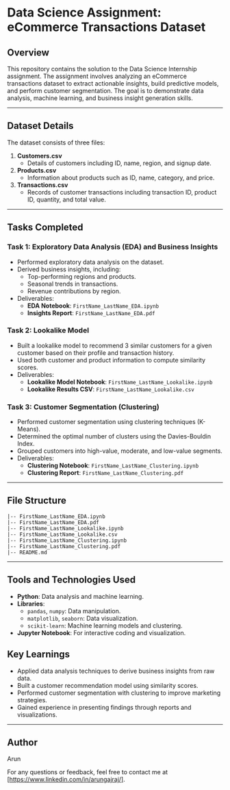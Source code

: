 # Data Science Assignment: eCommerce Transactions Dataset

## Overview
This repository contains the solution to the Data Science Internship assignment. The assignment involves analyzing an eCommerce transactions dataset to extract actionable insights, build predictive models, and perform customer segmentation. The goal is to demonstrate data analysis, machine learning, and business insight generation skills.

---

## Dataset Details
The dataset consists of three files:

1. **Customers.csv**
   - Details of customers including ID, name, region, and signup date.
2. **Products.csv**
   - Information about products such as ID, name, category, and price.
3. **Transactions.csv**
   - Records of customer transactions including transaction ID, product ID, quantity, and total value.

---

## Tasks Completed

### Task 1: Exploratory Data Analysis (EDA) and Business Insights
- Performed exploratory data analysis on the dataset.
- Derived business insights, including:
  - Top-performing regions and products.
  - Seasonal trends in transactions.
  - Revenue contributions by region.
- Deliverables:
  - **EDA Notebook**: `FirstName_LastName_EDA.ipynb`
  - **Insights Report**: `FirstName_LastName_EDA.pdf`

### Task 2: Lookalike Model
- Built a lookalike model to recommend 3 similar customers for a given customer based on their profile and transaction history.
- Used both customer and product information to compute similarity scores.
- Deliverables:
  - **Lookalike Model Notebook**: `FirstName_LastName_Lookalike.ipynb`
  - **Lookalike Results CSV**: `FirstName_LastName_Lookalike.csv`

### Task 3: Customer Segmentation (Clustering)
- Performed customer segmentation using clustering techniques (K-Means).
- Determined the optimal number of clusters using the Davies-Bouldin Index.
- Grouped customers into high-value, moderate, and low-value segments.
- Deliverables:
  - **Clustering Notebook**: `FirstName_LastName_Clustering.ipynb`
  - **Clustering Report**: `FirstName_LastName_Clustering.pdf`

---

## File Structure
```
|-- FirstName_LastName_EDA.ipynb
|-- FirstName_LastName_EDA.pdf
|-- FirstName_LastName_Lookalike.ipynb
|-- FirstName_LastName_Lookalike.csv
|-- FirstName_LastName_Clustering.ipynb
|-- FirstName_LastName_Clustering.pdf
|-- README.md
```

---

## Tools and Technologies Used
- **Python**: Data analysis and machine learning.
- **Libraries**:
  - `pandas`, `numpy`: Data manipulation.
  - `matplotlib`, `seaborn`: Data visualization.
  - `scikit-learn`: Machine learning models and clustering.
- **Jupyter Notebook**: For interactive coding and visualization.

## Key Learnings
- Applied data analysis techniques to derive business insights from raw data.
- Built a customer recommendation model using similarity scores.
- Performed customer segmentation with clustering to improve marketing strategies.
- Gained experience in presenting findings through reports and visualizations.

---

## Author
Arun

For any questions or feedback, feel free to contact me at [https://www.linkedin.com/in/arungajraj/].

